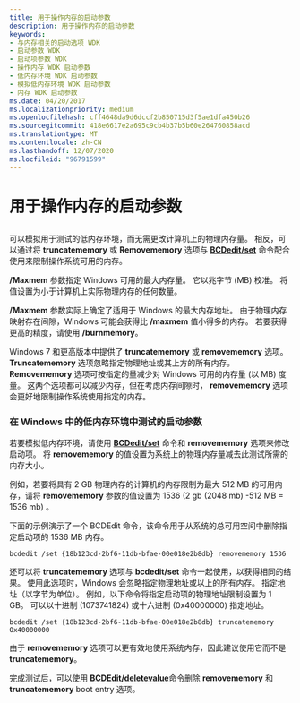 ```yaml
---
title: 用于操作内存的启动参数
description: 用于操作内存的启动参数
keywords:
- 与内存相关的启动选项 WDK
- 启动参数 WDK
- 启动项参数 WDK
- 操作内存 WDK 启动参数
- 低内存环境 WDK 启动参数
- 模拟低内存环境 WDK 启动参数
- 内存 WDK 启动参数
ms.date: 04/20/2017
ms.localizationpriority: medium
ms.openlocfilehash: cff4648da9d6dccf2b850715d3f5ae1dfa450b26
ms.sourcegitcommit: 418e6617e2a695c9cb4b37b5b60e264760858acd
ms.translationtype: MT
ms.contentlocale: zh-CN
ms.lasthandoff: 12/07/2020
ms.locfileid: "96791599"
---
```

# <a name="boot-parameters-to-manipulate-memory"></a>用于操作内存的启动参数


## <span id="ddk_boot_parameters_to_manipulate_memory_tools"></span><span id="DDK_BOOT_PARAMETERS_TO_MANIPULATE_MEMORY_TOOLS"></span>


可以模拟用于测试的低内存环境，而无需更改计算机上的物理内存量。 相反，可以通过将 **truncatememory** 或 **Removememory** 选项与 [**BCDedit/set**](./bcdedit--set.md) 命令配合使用来限制操作系统可用的内存。

**/Maxmem** 参数指定 Windows 可用的最大内存量。 它以兆字节 (MB) 校准。 将值设置为小于计算机上实际物理内存的任何数量。

**/Maxmem** 参数实际上确定了适用于 Windows 的最大内存地址。 由于物理内存映射存在间隙，Windows 可能会获得比 **/maxmem** 值小得多的内存。 若要获得更高的精度，请使用 **/burnmemory**。

Windows 7 和更高版本中提供了 **truncatememory** 或 **removememory** 选项。 **Truncatememory** 选项忽略指定物理地址或其上方的所有内存。 **Removememory** 选项可按指定的量减少对 Windows 可用的内存量 (以 MB) 度量。 这两个选项都可以减少内存，但在考虑内存间隙时， **removememory** 选项会更好地限制操作系统使用指定的内存。

### <a name="span-idboot_parameters_to_test_in_a_low_memory_environment_in_windows_vista_aspanspan-idboot_parameters_to_test_in_a_low_memory_environment_in_windows_vista_aspanboot-parameters-to-test-in-a-low-memory-environment-in-windows"></a><span id="boot_parameters_to_test_in_a_low_memory_environment_in_windows_vista_a"></span><span id="BOOT_PARAMETERS_TO_TEST_IN_A_LOW_MEMORY_ENVIRONMENT_IN_WINDOWS_VISTA_A"></span>在 Windows 中的低内存环境中测试的启动参数

若要模拟低内存环境，请使用 [**BCDedit/set**](./bcdedit--set.md) 命令和 **removememory** 选项来修改启动项。 将 **removememory** 的值设置为系统上的物理内存量减去此测试所需的内存大小。

例如，若要将具有 2 GB 物理内存的计算机的内存限制为最大 512 MB 的可用内存，请将 **removememory** 参数的值设置为 1536 (2 gb (2048 mb) -512 MB = 1536 mb) 。

下面的示例演示了一个 BCDEdit 命令，该命令用于从系统的总可用空间中删除指定启动项的 1536 MB 内存。

```
bcdedit /set {18b123cd-2bf6-11db-bfae-00e018e2b8db} removememory 1536
```

还可以将 **truncatememory** 选项与 **bcdedit/set** 命令一起使用，以获得相同的结果。 使用此选项时，Windows 会忽略指定物理地址或以上的所有内存。 指定地址（以字节为单位）。 例如，以下命令将指定启动项的物理地址限制设置为 1 GB。 可以以十进制 (1073741824) 或十六进制 (0x40000000) 指定地址。

```
bcdedit /set {18b123cd-2bf6-11db-bfae-00e018e2b8db} truncatememory Ox40000000
```

由于 **removememory** 选项可以更有效地使用系统内存，因此建议使用它而不是 **truncatememory**。

完成测试后，可以使用 [**BCDEdit/deletevalue**](./bcdedit--deletevalue.md)命令删除 **removememory** 和 **truncatememory** boot entry 选项。

 

